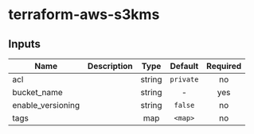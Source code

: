 # terraform-aws-s3kms

## Inputs

| Name | Description | Type | Default | Required |
|------|-------------|:----:|:-----:|:-----:|
| acl |  | string | `private` | no |
| bucket_name |  | string | - | yes |
| enable_versioning |  | string | `false` | no |
| tags |  | map | `<map>` | no |


